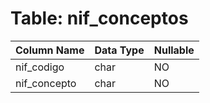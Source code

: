 # Table: nif_conceptos

| Column Name | Data Type | Nullable |
|-------------|-----------|----------|
| nif_codigo | char | NO |
| nif_concepto | char | NO |
